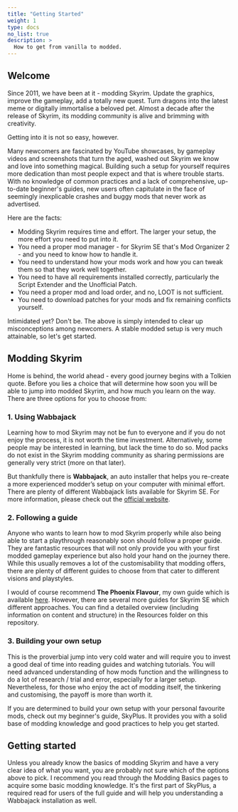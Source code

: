 ```yaml
---
title: "Getting Started"
weight: 1
type: docs
no_list: true
description: >
  How to get from vanilla to modded.
---
```


## Welcome

Since 2011, we have been at it - modding Skyrim. Update the graphics, improve the gameplay, add a totally new quest. Turn dragons into the latest meme or digitally immortalise a beloved pet. Almost a decade after the release of Skyrim, its modding community is alive and brimming with creativity.

Getting into it is not so easy, however.

Many newcomers are fascinated by YouTube showcases, by gameplay videos and screenshots that turn the aged, washed out Skyrim we know and love into something magical. Building such a setup for yourself requires more dedication than most people expect and that is where trouble starts. With no knowledge of common practices and a lack of comprehensive, up-to-date beginner's guides, new users often capitulate in the face of seemingly inexplicable crashes and buggy mods that never work as advertised.

Here are the facts:

- Modding Skyrim requires time and effort. The larger your setup, the more effort you need to put into it.
- You need a proper mod manager - for Skyrim SE that's Mod Organizer 2 - and you need to know how to handle it.
- You need to understand how your mods work and how you can tweak them so that they work well together.
- You need to have all requirements installed correctly, particularly the Script Extender and the Unofficial Patch.
- You need a proper mod and load order, and no, LOOT is not sufficient.
- You need to download patches for your mods and fix remaining conflicts yourself.

Intimidated yet? Don't be. The above is simply intended to clear up misconceptions among newcomers. A stable modded setup is very much attainable, so let's get started.

## Modding Skyrim

Home is behind, the world ahead - every good journey begins with a Tolkien quote. Before you lies a choice that will determine how soon you will be able to jump into modded Skyrim, and how much you learn on the way. There are three options for you to choose from:

### 1. Using Wabbajack

Learning how to mod Skyrim may not be fun to everyone and if you do not enjoy the process, it is not worth the time investment. Alternatively, some people may be interested in learning, but lack the time to do so. Mod packs do not exist in the Skyrim modding community as sharing permissions are generally very strict (more on that later).

But thankfully there is **Wabbajack**, an auto installer that helps you re-create a more experienced modder’s setup on your computer with minimal effort. There are plenty of different Wabbajack lists available for Skyrim SE. For more information, please check out the [official website](https://www.wabbajack.org/).

### 2. Following a guide

Anyone who wants to learn how to mod Skyrim properly while also being able to start a playthrough reasonably soon should follow a proper guide. They are fantastic resources that will not only provide you with your first modded gameplay experience but also hold your hand on the journey there. While this usually removes a lot of the customisability that modding offers, there are plenty of different guides to choose from that cater to different visions and playstyles. 

I would of course recommend **The Phoenix Flavour**, my own guide which is available [here](https://github.com/foreverphoenix/the-phoenix-flavour). However, there are several more guides for Skyrim SE which different approaches. You can find a detailed overview (including information on content and structure) in the Resources folder on this repository.

### 3. Building your own setup

This is the proverbial jump into very cold water and will require you to invest a good deal of time into reading guides and watching tutorials. You will need advanced understanding of how mods function and the willingness to do a lot of research / trial and error, especially for a larger setup. Nevertheless, for those who enjoy the act of modding itself, the tinkering and customising, the payoff is more than worth it.

If you are determined to build your own setup with your personal favourite mods, check out my beginner's guide, SkyPlus. It provides you with a solid base of modding knowledge and good practices to help you get started.

## Getting started

Unless you already know the basics of modding Skyrim and have a very clear idea of what you want, you are probably not sure which of the options above to pick. I recommend you read through the Modding Basics pages to acquire some basic modding knowledge. It's the first part of SkyPlus, a required read for users of the full guide and will help you understanding a Wabbajack installation as well.